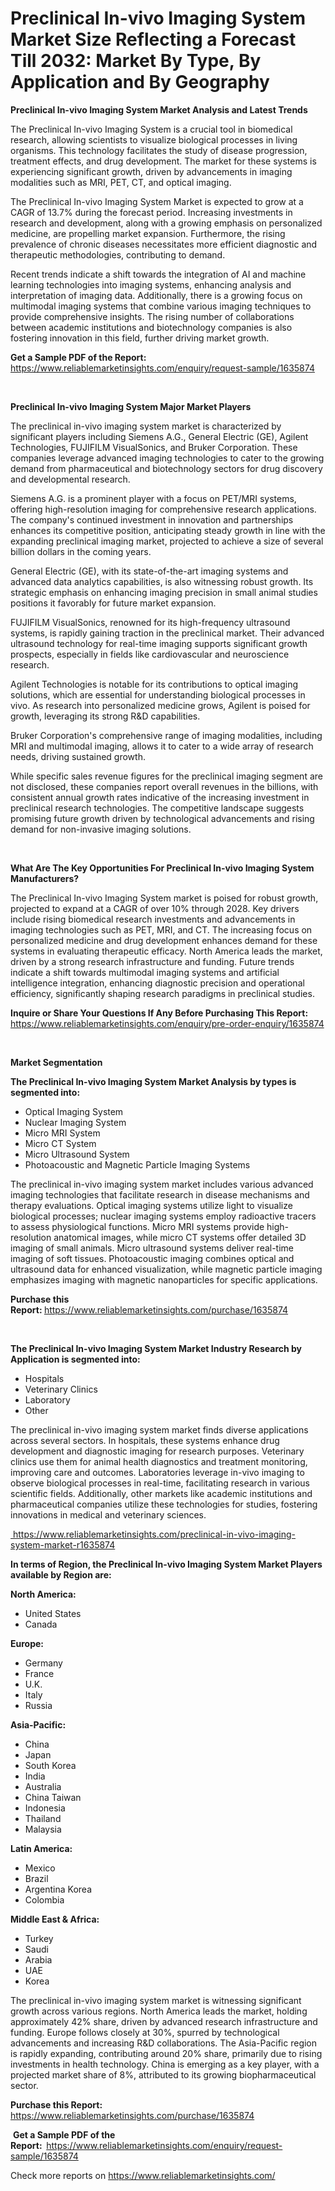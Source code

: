 <p><h1>Preclinical In-vivo Imaging System Market Size Reflecting a Forecast Till 2032: Market By Type, By Application and By Geography</h1></p><p><strong>Preclinical In-vivo Imaging System Market Analysis and Latest Trends</strong></p>
<p><p>The Preclinical In-vivo Imaging System is a crucial tool in biomedical research, allowing scientists to visualize biological processes in living organisms. This technology facilitates the study of disease progression, treatment effects, and drug development. The market for these systems is experiencing significant growth, driven by advancements in imaging modalities such as MRI, PET, CT, and optical imaging.</p><p>The Preclinical In-vivo Imaging System Market is expected to grow at a CAGR of 13.7% during the forecast period. Increasing investments in research and development, along with a growing emphasis on personalized medicine, are propelling market expansion. Furthermore, the rising prevalence of chronic diseases necessitates more efficient diagnostic and therapeutic methodologies, contributing to demand.</p><p>Recent trends indicate a shift towards the integration of AI and machine learning technologies into imaging systems, enhancing analysis and interpretation of imaging data. Additionally, there is a growing focus on multimodal imaging systems that combine various imaging techniques to provide comprehensive insights. The rising number of collaborations between academic institutions and biotechnology companies is also fostering innovation in this field, further driving market growth.</p></p>
<p><strong>Get a Sample PDF of the Report:&nbsp;</strong> <a href="https://www.reliablemarketinsights.com/enquiry/request-sample/1635874?utm_campaign=3535&utm_medium=2&utm_source=Github&utm_content=ia&utm_term=23032025&utm_id=preclinical-in-vivo-imaging-system">https://www.reliablemarketinsights.com/enquiry/request-sample/1635874</a></p>
<p>&nbsp;</p>
<p><strong>Preclinical In-vivo Imaging System Major Market Players</strong></p>
<p><p>The preclinical in-vivo imaging system market is characterized by significant players including Siemens A.G., General Electric (GE), Agilent Technologies, FUJIFILM VisualSonics, and Bruker Corporation. These companies leverage advanced imaging technologies to cater to the growing demand from pharmaceutical and biotechnology sectors for drug discovery and developmental research.</p><p>Siemens A.G. is a prominent player with a focus on PET/MRI systems, offering high-resolution imaging for comprehensive research applications. The company's continued investment in innovation and partnerships enhances its competitive position, anticipating steady growth in line with the expanding preclinical imaging market, projected to achieve a size of several billion dollars in the coming years.</p><p>General Electric (GE), with its state-of-the-art imaging systems and advanced data analytics capabilities, is also witnessing robust growth. Its strategic emphasis on enhancing imaging precision in small animal studies positions it favorably for future market expansion.</p><p>FUJIFILM VisualSonics, renowned for its high-frequency ultrasound systems, is rapidly gaining traction in the preclinical market. Their advanced ultrasound technology for real-time imaging supports significant growth prospects, especially in fields like cardiovascular and neuroscience research.</p><p>Agilent Technologies is notable for its contributions to optical imaging solutions, which are essential for understanding biological processes in vivo. As research into personalized medicine grows, Agilent is poised for growth, leveraging its strong R&D capabilities.</p><p>Bruker Corporation's comprehensive range of imaging modalities, including MRI and multimodal imaging, allows it to cater to a wide array of research needs, driving sustained growth.</p><p>While specific sales revenue figures for the preclinical imaging segment are not disclosed, these companies report overall revenues in the billions, with consistent annual growth rates indicative of the increasing investment in preclinical research technologies. The competitive landscape suggests promising future growth driven by technological advancements and rising demand for non-invasive imaging solutions.</p></p>
<p>&nbsp;</p>
<p><strong>What Are The Key Opportunities For Preclinical In-vivo Imaging System Manufacturers?</strong></p>
<p><p>The Preclinical In-vivo Imaging System market is poised for robust growth, projected to expand at a CAGR of over 10% through 2028. Key drivers include rising biomedical research investments and advancements in imaging technologies such as PET, MRI, and CT. The increasing focus on personalized medicine and drug development enhances demand for these systems in evaluating therapeutic efficacy. North America leads the market, driven by a strong research infrastructure and funding. Future trends indicate a shift towards multimodal imaging systems and artificial intelligence integration, enhancing diagnostic precision and operational efficiency, significantly shaping research paradigms in preclinical studies.</p></p>
<p><strong>Inquire or Share Your Questions If Any Before Purchasing This Report:</strong> <a href="https://www.reliablemarketinsights.com/enquiry/pre-order-enquiry/1635874?utm_campaign=3535&utm_medium=2&utm_source=Github&utm_content=ia&utm_term=23032025&utm_id=preclinical-in-vivo-imaging-system">https://www.reliablemarketinsights.com/enquiry/pre-order-enquiry/1635874</a></p>
<p>&nbsp;</p>
<p><strong>Market Segmentation</strong></p>
<p><strong>The Preclinical In-vivo Imaging System Market Analysis by types is segmented into:</strong></p>
<p><ul><li>Optical Imaging System</li><li>Nuclear Imaging System</li><li>Micro MRI System</li><li>Micro CT System</li><li>Micro Ultrasound System</li><li>Photoacoustic and Magnetic Particle Imaging Systems</li></ul></p>
<p><p>The preclinical in-vivo imaging system market includes various advanced imaging technologies that facilitate research in disease mechanisms and therapy evaluations. Optical imaging systems utilize light to visualize biological processes; nuclear imaging systems employ radioactive tracers to assess physiological functions. Micro MRI systems provide high-resolution anatomical images, while micro CT systems offer detailed 3D imaging of small animals. Micro ultrasound systems deliver real-time imaging of soft tissues. Photoacoustic imaging combines optical and ultrasound data for enhanced visualization, while magnetic particle imaging emphasizes imaging with magnetic nanoparticles for specific applications.</p></p>
<p><strong>Purchase this Report:&nbsp;</strong><a href="https://www.reliablemarketinsights.com/purchase/1635874?utm_campaign=3535&utm_medium=2&utm_source=Github&utm_content=ia&utm_term=23032025&utm_id=preclinical-in-vivo-imaging-system">https://www.reliablemarketinsights.com/purchase/1635874</a></p>
<p>&nbsp;</p>
<p><strong>The Preclinical In-vivo Imaging System Market Industry Research by Application is segmented into:</strong></p>
<p><ul><li>Hospitals</li><li>Veterinary Clinics</li><li>Laboratory</li><li>Other</li></ul></p>
<p><p>The preclinical in-vivo imaging system market finds diverse applications across several sectors. In hospitals, these systems enhance drug development and diagnostic imaging for research purposes. Veterinary clinics use them for animal health diagnostics and treatment monitoring, improving care and outcomes. Laboratories leverage in-vivo imaging to observe biological processes in real-time, facilitating research in various scientific fields. Additionally, other markets like academic institutions and pharmaceutical companies utilize these technologies for studies, fostering innovations in medical and veterinary sciences.</p></p>
<p><a href="https://www.reliablemarketinsights.com/preclinical-in-vivo-imaging-system-market-r1635874?utm_campaign=3535&utm_medium=2&utm_source=Github&utm_content=ia&utm_term=23032025&utm_id=preclinical-in-vivo-imaging-system">&nbsp;https://www.reliablemarketinsights.com/preclinical-in-vivo-imaging-system-market-r1635874</a></p>
<p><strong>In terms of Region, the Preclinical In-vivo Imaging System Market Players available by Region are:</strong></p>
<p>
    <p> <strong> North America: </strong>
        <ul>
            <li>United States</li>
            <li>Canada</li>
        </ul>
        </p> 
    <p> <strong> Europe: </strong>
        <ul>
            <li>Germany</li>
            <li>France</li>
            <li>U.K.</li>
            <li>Italy</li>
            <li>Russia</li>
        </ul>
        </p> 
    <p> <strong> Asia-Pacific: </strong>
        <ul>
            <li>China</li>
            <li>Japan</li>
            <li>South Korea</li>
            <li>India</li>
            <li>Australia</li>
            <li>China Taiwan</li>
            <li>Indonesia</li>
            <li>Thailand</li>
            <li>Malaysia</li>
        </ul>
        </p> 
    <p> <strong> Latin America: </strong>
        <ul>
            <li>Mexico</li>
            <li>Brazil</li>
            <li>Argentina Korea</li>
            <li>Colombia</li>
        </ul>
        </p> 
    <p> <strong> Middle East & Africa: </strong>
        <ul>
            <li>Turkey</li>
            <li>Saudi</li>
            <li>Arabia</li>
            <li>UAE</li>
            <li>Korea</li>
        </ul>
    </p>
    </p>
<p><p>The preclinical in-vivo imaging system market is witnessing significant growth across various regions. North America leads the market, holding approximately 42% share, driven by advanced research infrastructure and funding. Europe follows closely at 30%, spurred by technological advancements and increasing R&D collaborations. The Asia-Pacific region is rapidly expanding, contributing around 20% share, primarily due to rising investments in health technology. China is emerging as a key player, with a projected market share of 8%, attributed to its growing biopharmaceutical sector.</p></p>
<p><strong>Purchase this Report: </strong><a href="https://www.reliablemarketinsights.com/purchase/1635874?utm_campaign=3535&utm_medium=2&utm_source=Github&utm_content=ia&utm_term=23032025&utm_id=preclinical-in-vivo-imaging-system">https://www.reliablemarketinsights.com/purchase/1635874</a></p>
<p>&nbsp;<strong>Get a Sample PDF of the Report:&nbsp;&nbsp;</strong><a href="https://www.reliablemarketinsights.com/enquiry/request-sample/1635874?utm_campaign=3535&utm_medium=2&utm_source=Github&utm_content=ia&utm_term=23032025&utm_id=preclinical-in-vivo-imaging-system">https://www.reliablemarketinsights.com/enquiry/request-sample/1635874</a></p>
<p><strong></strong></p>
<p>Check more reports on <a href="https://www.reliablemarketinsights.com/?utm_campaign=3535&utm_medium=2&utm_source=Github&utm_content=ia&utm_term=23032025&utm_id=preclinical-in-vivo-imaging-system">https://www.reliablemarketinsights.com/</a></p>